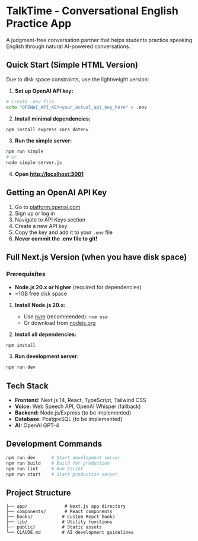 # TalkTime - Conversational English Practice App

A judgment-free conversation partner that helps students practice speaking English through natural AI-powered conversations.

## Quick Start (Simple HTML Version)

Due to disk space constraints, use the lightweight version:

1. **Set up OpenAI API key:**
```bash
# Create .env file
echo "OPENAI_API_KEY=your_actual_api_key_here" > .env
```

2. **Install minimal dependencies:**
```bash
npm install express cors dotenv
```

3. **Run the simple server:**
```bash
npm run simple
# or
node simple-server.js
```

4. **Open [http://localhost:3001](http://localhost:3001)**

## Getting an OpenAI API Key

1. Go to [platform.openai.com](https://platform.openai.com)
2. Sign up or log in
3. Navigate to API Keys section
4. Create a new API key
5. Copy the key and add it to your `.env` file
6. **Never commit the .env file to git!**

## Full Next.js Version (when you have disk space)

### Prerequisites
- **Node.js 20.x or higher** (required for dependencies)
- ~1GB free disk space

1. **Install Node.js 20.x:**
   - Use [nvm](https://github.com/nvm-sh/nvm) (recommended): `nvm use`
   - Or download from [nodejs.org](https://nodejs.org/)

2. **Install all dependencies:**
```bash
npm install
```
3. **Run development server:**
```bash
npm run dev
```

## Tech Stack

- **Frontend:** Next.js 14, React, TypeScript, Tailwind CSS
- **Voice:** Web Speech API, OpenAI Whisper (fallback)
- **Backend:** Node.js/Express (to be implemented)
- **Database:** PostgreSQL (to be implemented)
- **AI:** OpenAI GPT-4

## Development Commands

```bash
npm run dev      # Start development server
npm run build    # Build for production
npm run lint     # Run ESLint
npm run start    # Start production server
```

## Project Structure

```
├── app/              # Next.js app directory
├── components/       # React components
├── hooks/           # Custom React hooks
├── lib/             # Utility functions
├── public/          # Static assets
└── CLAUDE.md        # AI development guidelines
```